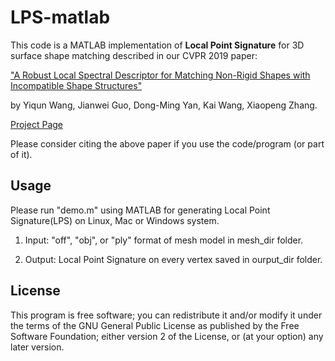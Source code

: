 # LPS-matlab

This code is a MATLAB implementation of **Local Point Signature** for 3D surface shape matching described in our CVPR 2019 paper:

["A Robust Local Spectral Descriptor for Matching Non-Rigid Shapes with Incompatible Shape Structures"](http://openaccess.thecvf.com/content_CVPR_2019/html/Wang_A_Robust_Local_Spectral_Descriptor_for_Matching_Non-Rigid_Shapes_With_CVPR_2019_paper.html) 

by Yiqun Wang, Jianwei Guo, Dong-Ming Yan, Kai Wang, Xiaopeng Zhang.

[Project Page](http://www.nlpr.ia.ac.cn/ivc/project/specmathcing/)

Please consider citing the above paper if you use the code/program (or part of it). 


## Usage	  

Please run "demo.m" using MATLAB for generating Local Point Signature(LPS) on Linux, Mac or Windows system.

1. Input: "off", "obj", or "ply" format of mesh model in mesh_dir folder.

2. Output: Local Point Signature on every vertex saved in ourput_dir folder. 


## License

This program is free software; you can redistribute it and/or modify it under the terms of the
GNU General Public License as published by the Free Software Foundation; either version 2 of 
the License, or (at your option) any later version. 
